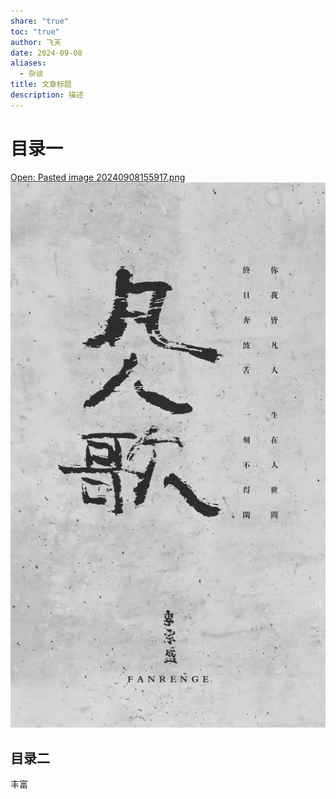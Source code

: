 ```yaml
---
share: "true"
toc: "true"
author: 飞天
date: 2024-09-08
aliases:
  - 杂谈
title: 文章标题
description: 描述
---
```


# 目录一


[Open: Pasted image 20240908155917.png](attachments/9aa378b141d82bc40cd31a849fa6bc46_MD5.jpeg)
![9aa378b141d82bc40cd31a849fa6bc46_MD5.jpeg](attachments/9aa378b141d82bc40cd31a849fa6bc46_MD5.jpeg)


## 目录二

丰富